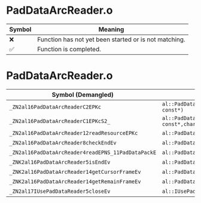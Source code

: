 # PadDataArcReader.o
| Symbol | Meaning 
| ------------- | ------------- 
| :x: | Function has not yet been started or is not matching. 
| :white_check_mark: | Function is completed. 


# PadDataArcReader.o
| Symbol (Demangled) | Symbol (Mangled) | Decompiled? |
| ------------- |  ------------- | ------------- |
| `_ZN2al16PadDataArcReaderC2EPKc` | `al::PadDataArcReader::PadDataArcReader(char const*)` | :white_check_mark: |
| `_ZN2al16PadDataArcReaderC1EPKcS2_` | `al::PadDataArcReader::PadDataArcReader(char const*,char const*)` | :white_check_mark: |
| `_ZN2al16PadDataArcReader12readResourceEPKc` | `al::PadDataArcReader::readResource(char const*)` | :white_check_mark: |
| `_ZN2al16PadDataArcReader8checkEndEv` | `al::PadDataArcReader::checkEnd(void)` | :white_check_mark: |
| `_ZN2al16PadDataArcReader4readEPNS_11PadDataPackE` | `al::PadDataArcReader::read(al::PadDataPack *)` | :white_check_mark: |
| `_ZNK2al16PadDataArcReader5isEndEv` | `al::PadDataArcReader::isEnd(void)const` | :white_check_mark: |
| `_ZNK2al16PadDataArcReader14getCursorFrameEv` | `al::PadDataArcReader::getCursorFrame(void)const` | :white_check_mark: |
| `_ZNK2al16PadDataArcReader14getRemainFrameEv` | `al::PadDataArcReader::getRemainFrame(void)const` | :white_check_mark: |
| `_ZN2al17IUsePadDataReader5closeEv` | `al::IUsePadDataReader::close(void)` | :white_check_mark: |
